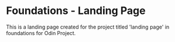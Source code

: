 
# Foundations - Landing Page

This is a landing page created for the project titled 'landing page' in foundations for Odin Project.
